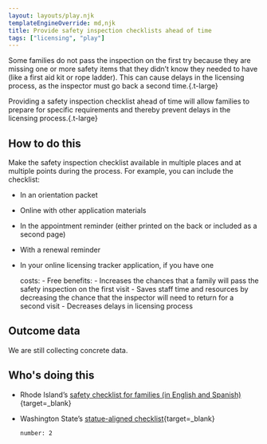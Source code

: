 ```yaml
---
layout: layouts/play.njk
templateEngineOverride: md,njk
title: Provide safety inspection checklists ahead of time
tags: ["licensing", "play"]
---
```


Some families do not pass the inspection on the first try because they are missing one or more safety items that they didn’t know they needed to have (like a first aid kit or rope ladder). This can cause delays in the licensing process, as the inspector must go back a second time.{.t-large}

Providing a safety inspection checklist ahead of time will allow families to prepare for specific requirements and thereby prevent delays in the licensing process.{.t-large}

## How to do this

Make the safety inspection checklist available in multiple places and at multiple points during the process. For example, you can include the checklist:

* In an orientation packet

* Online with other application materials

* In the appointment reminder (either printed on the back or included as a second page)

* With a renewal reminder

* In your online licensing tracker application, if you have one

    costs:
      - Free
    benefits:
      - Increases the chances that a family will pass the safety inspection on
        the first visit
      - Saves staff time and resources by decreasing the chance that the
        inspector will need to return for a second visit
      - Decreases delays in licensing process

## Outcome data

We are still collecting concrete data.

## Who's doing this
* Rhode Island’s [safety checklist for families (in English and Spanish)](/static/assets/Fire%20%20Lead%20Safety%20Inspection%20Checklist%20-%20English%20and%20Spanish.pdf){target=_blank}

* Washington State’s [statue-aligned checklist](/static/assets/10-183%20Foster%20Inspection%20Checklist.docx){target=_blank}

      number: 2
 